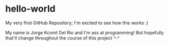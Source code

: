 # hello-world
My very first GitHub Repository; I'm excited to see how this works :)

My name is Jorge Kcomt Del Rio and I'm ass at programming!
But hopefully that'll change throughout the course of this project ^-^
